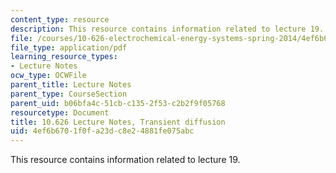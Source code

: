 ```yaml
---
content_type: resource
description: This resource contains information related to lecture 19.
file: /courses/10-626-electrochemical-energy-systems-spring-2014/4ef6b6701f0fa23dc8e24881fe075abc_MIT10_626S14_S11lec19.pdf
file_type: application/pdf
learning_resource_types:
- Lecture Notes
ocw_type: OCWFile
parent_title: Lecture Notes
parent_type: CourseSection
parent_uid: b06bfa4c-51cb-c135-2f53-c2b2f9f05768
resourcetype: Document
title: 10.626 Lecture Notes, Transient diffusion
uid: 4ef6b670-1f0f-a23d-c8e2-4881fe075abc
---
```

This resource contains information related to lecture 19.

